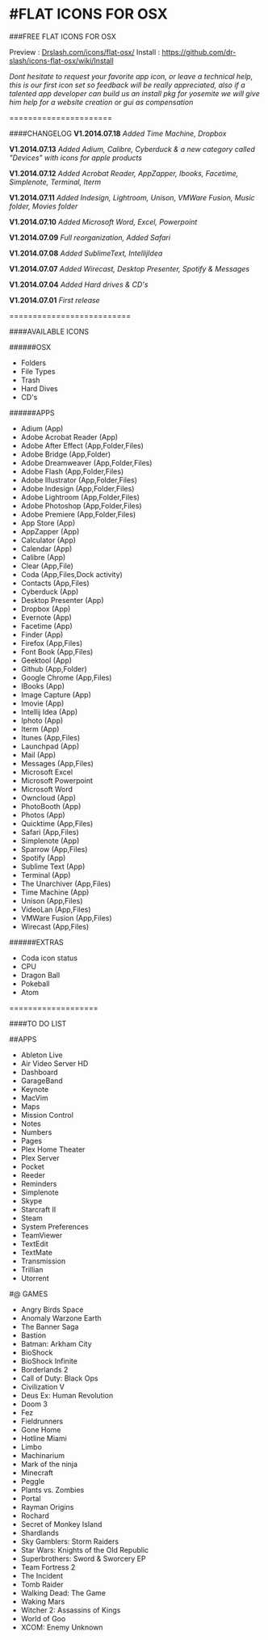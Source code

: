#FLAT ICONS FOR OSX
======================
###FREE FLAT ICONS FOR OSX

Preview : [Drslash.com/icons/flat-osx/](http://drslash.com/icons/flat-osx/)
Install : https://github.com/dr-slash/icons-flat-osx/wiki/Install

*Dont hesitate to request your favorite app icon, or leave a technical help, this is our first icon set so feedback will be really appreciated, also if a talented app developer can build us an install pkg for yosemite we will give him help for a website creation or gui as compensation*

======================

####CHANGELOG
**V1.2014.07.18**
*Added Time Machine, Dropbox*

**V1.2014.07.13**
*Added Adium, Calibre, Cyberduck & a new category called "Devices" with icons for apple products*

**V1.2014.07.12**
*Added Acrobat Reader, AppZapper, Ibooks, Facetime, Simplenote, Terminal, Iterm*

**V1.2014.07.11**
*Added Indesign, Lightroom, Unison, VMWare Fusion, Music folder, Movies folder*

**V1.2014.07.10**
*Added Microsoft Word, Excel, Powerpoint*

**V1.2014.07.09**
*Full reorganization, Added Safari*

**V1.2014.07.08**
*Added SublimeText, IntellijIdea*

**V1.2014.07.07**
*Added Wirecast, Desktop Presenter, Spotify & Messages*

**V1.2014.07.04**
*Added Hard drives & CD's*

**V1.2014.07.01**
*First release*

==========================

####AVAILABLE ICONS

######OSX
* Folders
* File Types
* Trash
* Hard Dives
* CD's

######APPS
* Adium (App)
* Adobe Acrobat Reader (App)
* Adobe After Effect (App,Folder,Files)
* Adobe Bridge (App,Folder)
* Adobe Dreamweaver (App,Folder,Files)
* Adobe Flash (App,Folder,Files)
* Adobe Illustrator (App,Folder,Files)
* Adobe Indesign (App,Folder,Files)
* Adobe Lightroom (App,Folder,Files)
* Adobe Photoshop (App,Folder,Files)
* Adobe Premiere (App,Folder,Files)
* App Store (App)
* AppZapper (App)
* Calculator (App)
* Calendar (App)
* Calibre (App)
* Clear (App,File)
* Coda (App,Files,Dock activity)
* Contacts (App,Files)
* Cyberduck (App)
* Desktop Presenter (App)
* Dropbox (App)
* Evernote (App)
* Facetime (App)
* Finder (App)
* Firefox (App,Files)
* Font Book (App,Files)
* Geektool (App)
* Github (App,Folder)
* Google Chrome (App,Files)
* IBooks (App)
* Image Capture (App)
* Imovie (App)
* Intellij Idea (App)
* Iphoto (App)
* Iterm (App)
* Itunes (App,Files)
* Launchpad (App)
* Mail (App)
* Messages (App,Files)
* Microsoft Excel
* Microsoft Powerpoint
* Microsoft Word
* Owncloud (App)
* PhotoBooth (App)
* Photos (App)
* Quicktime (App,Files)
* Safari (App,Files)
* Simplenote (App)
* Sparrow (App,Files)
* Spotify (App)
* Sublime Text (App)
* Terminal (App)
* The Unarchiver (App,Files)
* Time Machine (App)
* Unison (App,Files)
* VideoLan (App,Files)
* VMWare Fusion (App,Files)
* Wirecast (App,Files)

######EXTRAS
* Coda icon status
* CPU
* Dragon Ball
* Pokeball
* Atom

===================

####TO DO LIST

##APPS

* Ableton Live
* Air Video Server HD
* Dashboard
* GarageBand
* Keynote
* MacVim
* Maps
* Mission Control
* Notes
* Numbers
* Pages
* Plex Home Theater
* Plex Server
* Pocket
* Reeder
* Reminders
* Simplenote
* Skype
* Starcraft II
* Steam
* System Preferences
* TeamViewer
* TextEdit
* TextMate
* Transmission
* Trillian
* Utorrent

#@ GAMES

* Angry Birds Space
* Anomaly Warzone Earth
* The Banner Saga
* Bastion
* Batman: Arkham City
* BioShock
* BioShock Infinite
* Borderlands 2
* Call of Duty: Black Ops
* Civilization V
* Deus Ex: Human Revolution
* Doom 3
* Fez
* Fieldrunners
* Gone Home
* Hotline Miami
* Limbo
* Machinarium
* Mark of the ninja
* Minecraft
* Peggle
* Plants vs. Zombies
* Portal
* Rayman Origins
* Rochard
* Secret of Monkey Island
* Shardlands
* Sky Gamblers: Storm Raiders
* Star Wars: Knights of the Old Republic
* Superbrothers: Sword & Sworcery EP 
* Team Fortress 2
* The Incident
* Tomb Raider
* Walking Dead: The Game
* Waking Mars
* Witcher 2: Assassins of Kings
* World of Goo
* XCOM: Enemy Unknown

